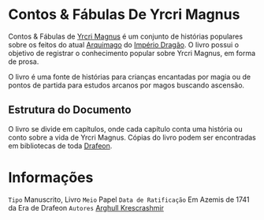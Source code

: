 <!-- TITLE: Contos & Fábulas De Yrcri Magnus -->
<!-- SUBTITLE: Visão geral sobre Contos & Fábulas De Yrcri Magnus -->

# Contos & Fábulas De Yrcri Magnus
Contos & Fábulas de [Yrcri Magnus]() é um conjunto de histórias populares sobre os feitos do atual [Arquimago]() do [Império Dragão](http://localhost/faccoes/imperio-dragao#imperio-dragao). O livro possui o objetivo de registrar o conhecimento popular sobre Yrcri Magnus, em forma de prosa.

O livro é uma fonte de histórias para crianças encantadas por magia ou de pontos de partida para estudos arcanos por magos buscando ascensão.

## Estrutura do Documento
O livro se divide em capítulos, onde cada capítulo conta uma história ou conto sobre a vida de Yrcri Magnus. Cópias do livro podem ser encontradas em bibliotecas de toda [Drafeon](http://localhost/lugares/plano-material/drafeon#drafeon).

# Informações
`Tipo` Manuscrito, Livro
`Meio` Papel 
`Data de Ratificação` Em Azemis de 1741 da Era de Drafeon 
`Autores` [Arghull Krescrashmir]()

